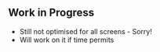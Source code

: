 Work in Progress
---
- Still not optimised for all screens - Sorry!
- Will work on it if time permits
